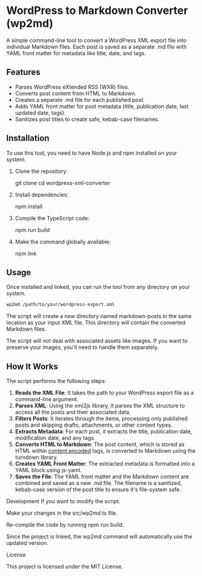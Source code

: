 # WordPress to Markdown Converter (wp2md)

A simple command-line tool to convert a WordPress XML export file into individual Markdown files. Each post is saved as a separate .md file with YAML front matter for metadata like title, date, and tags.

## Features

* Parses WordPress eXtended RSS (WXR) files.
* Converts post content from HTML to Markdown.
* Creates a separate .md file for each published post.
* Adds YAML front matter for post metadata (title, publication date, last updated date, tags).
* Sanitizes post titles to create safe, kebab-case filenames.

## Installation

To use this tool, you need to have Node.js and npm installed on your system.

1. Clone the repository:

    git clone <repository-url>
    cd wordpress-xml-converter

2. Install dependencies:

    npm install

3. Compile the TypeScript code:

    npm run build

4. Make the command globally available:

    npm link

## Usage

Once installed and linked, you can run the tool from any directory on your system.

```bash
wp2md /path/to/your/wordpress-export.xml
```

The script will create a new directory named markdown-posts in the same location as your input XML file. This directory will contain the converted Markdown files.

The script will not deal with associated assets like images. If you want to preserve your images, you'll need to handle them separately.

## How It Works

The script performs the following steps:

1. **Reads the XML File**: It takes the path to your WordPress export file as a command-line argument.
2. **Parses XML**: Using the xml2js library, it parses the XML structure to access all the posts and their associated data.
3. **Filters Posts**: It iterates through the items, processing only published posts and skipping drafts, attachments, or other content types.
4. **Extracts Metadata**: For each post, it extracts the title, publication date, modification date, and any tags.
5. **Converts HTML to Markdown**: The post content, which is stored as HTML within <content:encoded> tags, is converted to Markdown using the turndown library.
6. **Creates YAML Front Matter**: The extracted metadata is formatted into a YAML block using js-yaml.
7. **Saves the File**: The YAML front matter and the Markdown content are combined and saved as a new .md file. The filename is a sanitized, kebab-case version of the post title to ensure it's file-system safe.

Development
If you want to modify the script:

Make your changes in the src/wp2md.ts file.

Re-compile the code by running npm run build.

Since the project is linked, the wp2md command will automatically use the updated version.

License

This project is licensed under the MIT License.
